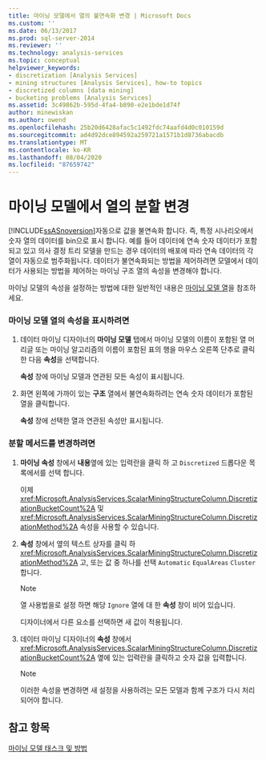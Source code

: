 ```yaml
---
title: 마이닝 모델에서 열의 불연속화 변경 | Microsoft Docs
ms.custom: ''
ms.date: 06/13/2017
ms.prod: sql-server-2014
ms.reviewer: ''
ms.technology: analysis-services
ms.topic: conceptual
helpviewer_keywords:
- discretization [Analysis Services]
- mining structures [Analysis Services], how-to topics
- discretized columns [data mining]
- bucketing problems [Analysis Services]
ms.assetid: 3c49862b-595d-4fa4-b890-e2e1bde1d74f
author: minewiskan
ms.author: owend
ms.openlocfilehash: 25b20d6428afac5c1492fdc74aafd4d0c010159d
ms.sourcegitcommit: ad4d92dce894592a259721a1571b1d8736abacdb
ms.translationtype: MT
ms.contentlocale: ko-KR
ms.lasthandoff: 08/04/2020
ms.locfileid: "87659742"
---
```

# <a name="change-the-discretization-of-a-column-in-a-mining-model"></a>마이닝 모델에서 열의 분할 변경
  [!INCLUDE[ssASnoversion](../../includes/ssasnoversion-md.md)]자동으로 값을 불연속화 합니다. 즉, 특정 시나리오에서 숫자 열의 데이터를 bin으로 표시 합니다. 예를 들어 데이터에 연속 숫자 데이터가 포함되고 있고 의사 결정 트리 모델을 만드는 경우 데이터의 배포에 따라 연속 데이터의 각 열이 자동으로 범주화됩니다. 데이터가 불연속화되는 방법을 제어하려면 모델에서 데이터가 사용되는 방법을 제어하는 마이닝 구조 열의 속성을 변경해야 합니다.  
  
 마이닝 모델의 속성을 설정하는 방법에 대한 일반적인 내용은 [마이닝 모델 열](mining-model-columns.md)을 참조하세요.  
  
### <a name="to-display-the-properties-for-a-mining-model-column"></a>마이닝 모델 열의 속성을 표시하려면  
  
1.  데이터 마이닝 디자이너의 **마이닝 모델** 탭에서 마이닝 모델의 이름이 포함된 열 머리글 또는 마이닝 알고리즘의 이름이 포함된 표의 행을 마우스 오른쪽 단추로 클릭한 다음 **속성**을 선택합니다.  
  
     **속성** 창에 마이닝 모델과 연관된 모든 속성이 표시됩니다.  
  
2.  화면 왼쪽에 가까이 있는 **구조** 열에서 불연속화하려는 연속 숫자 데이터가 포함된 열을 클릭합니다.  
  
     **속성** 창에 선택한 열과 연관된 속성만 표시됩니다.  
  
### <a name="to-change-the-discretization-method"></a>분할 메서드를 변경하려면  
  
1.  **마이닝 속성** 창에서 **내용**옆에 있는 입력란을 클릭 하 고 `Discretized` 드롭다운 목록에서를 선택 합니다.  
  
     이제 <xref:Microsoft.AnalysisServices.ScalarMiningStructureColumn.DiscretizationBucketCount%2A> 및 <xref:Microsoft.AnalysisServices.ScalarMiningStructureColumn.DiscretizationMethod%2A> 속성을 사용할 수 있습니다.  
  
2.  **속성** 창에서 옆의 텍스트 상자를 클릭 하 <xref:Microsoft.AnalysisServices.ScalarMiningStructureColumn.DiscretizationMethod%2A> 고, 또는 값 중 하나를 선택 `Automatic` `EqualAreas` `Cluster` 합니다.  
  
    > [!NOTE]  
    >  열 사용법을로 설정 하면 해당 `Ignore` 열에 대 한 **속성** 창이 비어 있습니다.  
  
     디자이너에서 다른 요소를 선택하면 새 값이 적용됩니다.  
  
3.  데이터 마이닝 디자이너의 **속성** 창에서 <xref:Microsoft.AnalysisServices.ScalarMiningStructureColumn.DiscretizationBucketCount%2A> 옆에 있는 입력란을 클릭하고 숫자 값을 입력합니다.  
  
    > [!NOTE]  
    >  이러한 속성을 변경하면 새 설정을 사용하려는 모든 모델과 함께 구조가 다시 처리되어야 합니다.  
  
## <a name="see-also"></a>참고 항목  
 [마이닝 모델 태스크 및 방법](mining-model-tasks-and-how-tos.md)  
  
  
